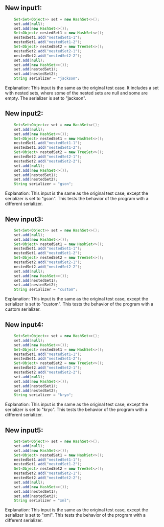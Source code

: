 ## New input1:
```java
    Set<Set<Object>> set = new HashSet<>();
    set.add(null);
    set.add(new HashSet<>());
    Set<Object> nestedSet1 = new HashSet<>();
    nestedSet1.add("nestedSet1-1");
    nestedSet1.add("nestedSet1-2");
    Set<Object> nestedSet2 = new TreeSet<>();
    nestedSet2.add("nestedSet2-1");
    nestedSet2.add("nestedSet2-2");
    set.add(null);
    set.add(new HashSet<>());
    set.add(nestedSet1);
    set.add(nestedSet2);
    String serializer = "jackson";
```
Explanation: This input is the same as the original test case. It includes a set with nested sets, where some of the nested sets are null and some are empty. The serializer is set to "jackson".

## New input2:
```java
    Set<Set<Object>> set = new HashSet<>();
    set.add(null);
    set.add(new HashSet<>());
    Set<Object> nestedSet1 = new HashSet<>();
    nestedSet1.add("nestedSet1-1");
    nestedSet1.add("nestedSet1-2");
    Set<Object> nestedSet2 = new TreeSet<>();
    nestedSet2.add("nestedSet2-1");
    nestedSet2.add("nestedSet2-2");
    set.add(null);
    set.add(new HashSet<>());
    set.add(nestedSet1);
    set.add(nestedSet2);
    String serializer = "gson";
```
Explanation: This input is the same as the original test case, except the serializer is set to "gson". This tests the behavior of the program with a different serializer.

## New input3:
```java
    Set<Set<Object>> set = new HashSet<>();
    set.add(null);
    set.add(new HashSet<>());
    Set<Object> nestedSet1 = new HashSet<>();
    nestedSet1.add("nestedSet1-1");
    nestedSet1.add("nestedSet1-2");
    Set<Object> nestedSet2 = new TreeSet<>();
    nestedSet2.add("nestedSet2-1");
    nestedSet2.add("nestedSet2-2");
    set.add(null);
    set.add(new HashSet<>());
    set.add(nestedSet1);
    set.add(nestedSet2);
    String serializer = "custom";
```
Explanation: This input is the same as the original test case, except the serializer is set to "custom". This tests the behavior of the program with a custom serializer.

## New input4:
```java
    Set<Set<Object>> set = new HashSet<>();
    set.add(null);
    set.add(new HashSet<>());
    Set<Object> nestedSet1 = new HashSet<>();
    nestedSet1.add("nestedSet1-1");
    nestedSet1.add("nestedSet1-2");
    Set<Object> nestedSet2 = new TreeSet<>();
    nestedSet2.add("nestedSet2-1");
    nestedSet2.add("nestedSet2-2");
    set.add(null);
    set.add(new HashSet<>());
    set.add(nestedSet1);
    set.add(nestedSet2);
    String serializer = "kryo";
```
Explanation: This input is the same as the original test case, except the serializer is set to "kryo". This tests the behavior of the program with a different serializer.

## New input5:
```java
    Set<Set<Object>> set = new HashSet<>();
    set.add(null);
    set.add(new HashSet<>());
    Set<Object> nestedSet1 = new HashSet<>();
    nestedSet1.add("nestedSet1-1");
    nestedSet1.add("nestedSet1-2");
    Set<Object> nestedSet2 = new TreeSet<>();
    nestedSet2.add("nestedSet2-1");
    nestedSet2.add("nestedSet2-2");
    set.add(null);
    set.add(new HashSet<>());
    set.add(nestedSet1);
    set.add(nestedSet2);
    String serializer = "xml";
```
Explanation: This input is the same as the original test case, except the serializer is set to "xml". This tests the behavior of the program with a different serializer.